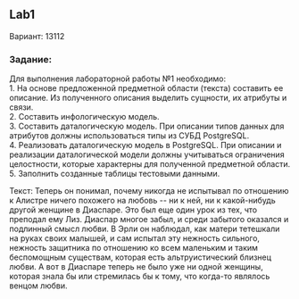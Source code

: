 ## Lab1
Вариант: 13112
### Задание:
Для выполнения лабораторной работы №1 необходимо:  
    1. На основе предложенной предметной области (текста) составить ее описание. Из полученного описания выделить сущности, их атрибуты и связи.  
    2. Составить инфологическую модель.  
    3. Составить даталогическую модель. При описании типов данных для атрибутов должны использоваться типы из СУБД PostgreSQL.  
    4. Реализовать даталогическую модель в PostgreSQL. При описании и реализации даталогической модели должны учитываться ограничения целостности, которые характерны для полученной предметной области.  
    5. Заполнить созданные таблицы тестовыми данными.  

Текст:
Теперь он понимал, почему никогда не испытывал по отношению к Алистре ничего похожего на любовь -- ни к ней, ни к какой-нибудь другой женщине в Диаспаре. Это был еще один урок из тех, что преподал ему Лиз. Диаспар многое забыл, и среди забытого оказался и подлинный смысл любви. В Эрли он наблюдал, как матери тетешкали на руках своих малышей, и сам испытал эту нежность сильного, нежность защитника по отношению ко всем маленьким и таким беспомощным существам, которая есть альтруистический близнец любви. А вот в Диаспаре теперь не было уже ни одной женщины, которая знала бы или стремилась бы к тому, что когда-то являлось венцом любви. 

